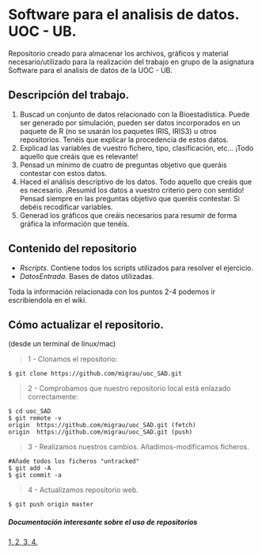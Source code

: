 # Software para el analisis de datos. UOC - UB.

Repositorio creado para almacenar los archivos, gráficos y material necesario/utilizado para la realización del trabajo en grupo de la asignatura Software para el analisis de datos de la UOC - UB.

## Descripción del trabajo.

1. Buscad un conjunto de datos relacionado con la Bioestadística. Puede ser generado por
simulación, pueden ser datos incorporados en un paquete de R (no se usarán los paquetes
IRIS, IRIS3) u otros repositorios. Tenéis que explicar la procedencia de estos datos.
2. Explicad las variables de vuestro fichero, tipo, clasificación, etc... ¡Todo aquello que creáis
que es relevante!
3. Pensad un mínimo de cuatro de preguntas objetivo que queráis contestar con estos datos.
4. Haced el análisis descriptivo de los datos. Todo aquello que creáis que es necesario.
¡Resumid los datos a vuestro criterio pero con sentido! Pensad siempre en las preguntas
objetivo que queréis contestar. Si debéis recodificar variables.
5. Generad los gráficos que creáis necesarios para resumir de forma gráfica la información que
tenéis.

## Contenido del repositorio

* _Rscripts_. Contiene todos los scripts utilizados para resolver el ejercicio.
* _DatosEntrada_. Bases de datos utilizadas.

Toda la información relacionada con los puntos 2-4 podemos ir escribiendola en el wiki.

## Cómo actualizar el repositorio.

(desde un terminal de linux/mac)

>1 -  Clonamos el repositorio:

    $ git clone https://github.com/migrau/uoc_SAD.git


>2 - Comprobamos que nuestro repositorio local está enlazado correctamente:

    $ cd uoc_SAD
    $ git remote -v 
    origin  https://github.com/migrau/uoc_SAD.git (fetch)
    origin  https://github.com/migrau/uoc_SAD.git (push)


>3 - Realizamos nuestros cambios. Añadimos-modificamos ficheros.

    #Añade todos los ficheros "untracked"
    $ git add -A
    $ git commit -a

>4 - Actualizamos repositorio web.

    $ git push origin master


##### Documentación interesante sobre el uso de repositorios

[1, ](https://git-scm.com/book/es/v1/Fundamentos-de-Git-Trabajando-con-repositorios-remotos#Inspeccionando-un-repositorio-remoto)
[2, ](https://git-scm.com/book/en/v2/Git-Basics-Recording-Changes-to-the-Repository)
[3, ](https://www.atlassian.com/git/tutorials/setting-up-a-repository/git-init)
[4.](http://classic.scottr.org/presentations/git-in-5-minutes/)
